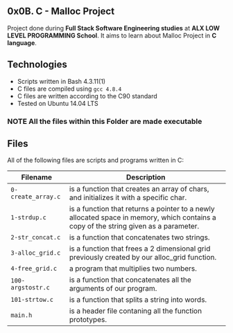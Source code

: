 ## 0x0B. C - Malloc Project ##

Project done during **Full Stack Software Engineering studies** at **ALX LOW LEVEL PROGRAMMING School**. It aims to learn about Malloc Project in **C language**.

## Technologies
* Scripts written in Bash 4.3.11(1)
* C files are compiled using `gcc 4.8.4`
* C files are written according to the C90 standard
* Tested on Ubuntu 14.04 LTS

### NOTE All the files within this Folder are made executable ###

## Files
All of the following files are scripts and programs written in C:

| Filename | Description |
| -------- | ----------- |
| `0-create_array.c` | is a function that creates an array of chars, and initializes it with a specific char. |
| `1-strdup.c` | is a function that returns a pointer to a newly allocated space in memory, which contains a copy of the string given as a parameter. |
| `2-str_concat.c` |  is a function that concatenates two strings. |
| `3-alloc_grid.c` | is a function that frees a 2 dimensional grid previously created by our alloc_grid function. |
| `4-free_grid.c` | a program that multiplies two numbers. |
| `100-argstostr.c` |  is a function that concatenates all the arguments of our program. |
| `101-strtow.c` | is a function that splits a string into words. |
| `main.h` | is a header file contaning all the function prototypes. |
